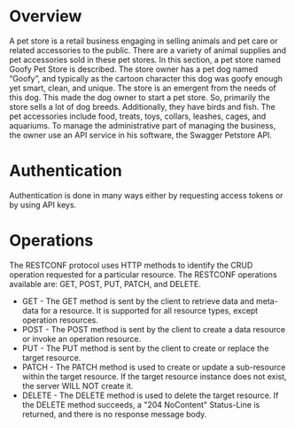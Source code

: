 # Overview
A pet store is a retail business engaging in selling animals and pet care or related accessories to the public. There are a variety of animal supplies and pet accessories sold in these pet stores. 
In this section, a pet store named Goofy Pet Store is described. The store owner has a pet dog named “Goofy”, and typically as the cartoon character this dog was goofy enough yet smart, clean, and unique. The store is an emergent from the needs of this dog. This made the dog owner to start a pet store.
So, primarily the store sells a lot of dog breeds. Additionally, they have birds and fish. The pet accessories include food, treats, toys, collars, leashes, cages, and aquariums.
To manage the administrative part of managing the business, the owner use an API service in his software, the Swagger Petstore API.
# Authentication
Authentication is done in many ways either by requesting access tokens or by using API keys.
# Operations
The RESTCONF protocol uses HTTP methods to identify the CRUD operation requested for a 
particular resource. The RESTCONF operations available are: GET, POST, PUT, PATCH, and 
DELETE.

* GET - The GET method is sent by the client to retrieve data and meta-data for a resource. It is supported for all resource types, except operation resources.
* POST - The POST method is sent by the client to create a data resource or invoke an operation resource.
* PUT - The PUT method is sent by the client to create or replace the target resource.
* PATCH - The PATCH method is used to create or update a sub-resource within the target resource. If the target resource instance does not exist, the server WILL NOT create it.
* DELETE - The DELETE method is used to delete the target resource. If the DELETE method succeeds, a "204 NoContent" Status-Line is returned, and there is no response message body.



